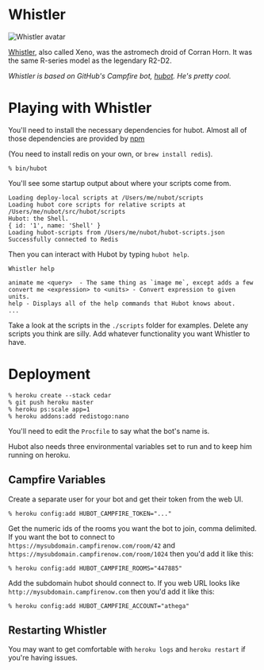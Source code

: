 Whistler
=====

![Whistler avatar](https://asset0.37img.com/global/421a8dc1eae19380f685d34ab4904ba84baede1c/avatar.png)

[Whistler](http://starwars.wikia.com/wiki/Whistler), also called Xeno, was the astromech droid of Corran Horn.
It was the same R-series model as the legendary R2-D2.

_Whistler is based on GitHub's Campfire bot, [hubot](http://hubot.github.com/). He's pretty cool._

Playing with Whistler
=====================

You'll need to install the necessary dependencies for hubot. Almost all of
those dependencies are provided by [npm](http://npmjs.org)

(You need to install redis on your own, or `brew install redis`).

    % bin/hubot

You'll see some startup output about where your scripts come from.

    Loading deploy-local scripts at /Users/me/nubot/scripts
    Loading hubot core scripts for relative scripts at /Users/me/nubot/src/hubot/scripts
    Hubot: the Shell.
    { id: '1', name: 'Shell' }
    Loading hubot-scripts from /Users/me/nubot/hubot-scripts.json
    Successfully connected to Redis

Then you can interact with Hubot by typing `hubot help`.

    Whistler help

    animate me <query>  - The same thing as `image me`, except adds a few
    convert me <expression> to <units> - Convert expression to given units.
    help - Displays all of the help commands that Hubot knows about.
    ...

Take a look at the scripts in the `./scripts` folder for examples.
Delete any scripts you think are silly.  Add whatever functionality you
want Whistler to have.

Deployment
==========

    % heroku create --stack cedar
    % git push heroku master
    % heroku ps:scale app=1
    % heroku addons:add redistogo:nano

You'll need to edit the `Procfile` to say what the bot's name is.

Hubot also needs three environmental variables set to run and to keep him
running on heroku.

Campfire Variables
------------------

Create a separate user for your bot and get their token from the web UI.

    % heroku config:add HUBOT_CAMPFIRE_TOKEN="..."

Get the numeric ids of the rooms you want the bot to join, comma
delimited. If you want the bot to connect to `https://mysubdomain.campfirenow.com/room/42` 
and `https://mysubdomain.campfirenow.com/room/1024` then you'd add it like this:

    % heroku config:add HUBOT_CAMPFIRE_ROOMS="447885"

Add the subdomain hubot should connect to. If you web URL looks like
`http://mysubdomain.campfirenow.com` then you'd add it like this:

    % heroku config:add HUBOT_CAMPFIRE_ACCOUNT="athega"

Restarting Whistler
-------------------
You may want to get comfortable with `heroku logs` and `heroku restart`
if you're having issues.
